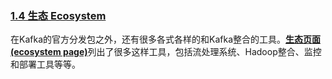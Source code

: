 ### [1.4 生态 Ecosystem](#ecosystem)<a id="ecosystem"></a>

在Kafka的官方分发包之外，还有很多各式各样的和Kafka整合的工具。[**生态页面(ecosystem page)**](https://cwiki.apache.org/confluence/display/KAFKA/Ecosystem)列出了很多这样工具，包括流处理系统、Hadoop整合、监控和部署工具等等。

